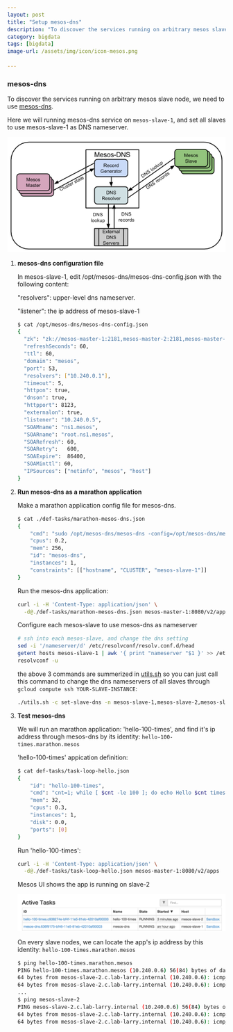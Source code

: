 ```yaml
---
layout: post
title: "Setup mesos-dns"
description: "To discover the services running on arbitrary mesos slave node, we need to use mesos-dns."
category: bigdata
tags: [bigdata]
image-url: /assets/img/icon/icon-mesos.png

---
```


### mesos-dns

To discover the services running on arbitrary mesos slave node, we need to use [mesos-dns](https://mesosphere.github.io/mesos-dns/docs/).

Here we will running mesos-dns service on `mesos-slave-1`, and set all slaves to use mesos-slave-1 as DNS nameserver.

![alt text][img-concept]

1. **mesos-dns configuration file**

	In mesos-slave-1, edit /opt/mesos-dns/mesos-dns-config.json with the following content:
	
	"resolvers": upper-level dns nameserver.
	
	"listener": the ip address of mesos-slave-1

	```bash
	$ cat /opt/mesos-dns/mesos-dns-config.json 
	{
	  "zk": "zk://mesos-master-1:2181,mesos-master-2:2181,mesos-master-3:2181/mesos",
	  "refreshSeconds": 60,
	  "ttl": 60,
	  "domain": "mesos",
	  "port": 53,
	  "resolvers": ["10.240.0.1"],
	  "timeout": 5, 
	  "httpon": true,
	  "dnson": true,
	  "httpport": 8123,
	  "externalon": true,
	  "listener": "10.240.0.5",
	  "SOAMname": "ns1.mesos",
	  "SOARname": "root.ns1.mesos",
	  "SOARefresh": 60,
	  "SOARetry":   600,
	  "SOAExpire":  86400,
	  "SOAMinttl": 60,
	  "IPSources": ["netinfo", "mesos", "host"]
	}
	```

1. **Run mesos-dns as a marathon application**

	Make a marathon application config file for mesos-dns.

	```bash
	$ cat ./def-tasks/marathon-mesos-dns.json
	{
	    "cmd": "sudo /opt/mesos-dns/mesos-dns -config=/opt/mesos-dns/mesos-dns-config.json",
	    "cpus": 0.2,
	    "mem": 256,
	    "id": "mesos-dns",
	    "instances": 1,
	    "constraints": [["hostname", "CLUSTER", "mesos-slave-1"]]
	}
	```

	Run the mesos-dns application:

	```bash
	curl -i -H 'Content-Type: application/json' \
	  -d@./def-tasks/marathon-mesos-dns.json mesos-master-1:8080/v2/apps
	```
	
	Configure each mesos-slave to use mesos-dns as nameserver
	
	```bash
	# ssh into each mesos-slave, and change the dns setting
	sed -i '/nameserver/d' /etc/resolvconf/resolv.conf.d/head
	getent hosts mesos-slave-1 | awk '{ print "nameserver "$1 }' >> /etc/resolvconf/resolv.conf.d/head
	resolvconf -u
	```
	
	the above 3 commands are summerized in [utils.sh](https://github.com/larrysu1115/google-cloud-platform-examples/blob/master/gce-mesos-cluster/utils.sh) so you can just call this command to change the dns nameservers of all slaves through `gcloud compute ssh YOUR-SLAVE-INSTANCE`:
	
	```bash
	./utils.sh -c set-slave-dns -n mesos-slave-1,mesos-slave-2,mesos-slave-3,mesos-slave-4
	```

1. **Test mesos-dns**
	
	We will run an marathon application: 'hello-100-times', and find it's ip address through mesos-dns by its identity: `hello-100-times.marathon.mesos`
	
	'hello-100-times' appication definition:
	
	```bash
	$ cat def-tasks/task-loop-hello.json 
	{
	    "id": "hello-100-times",
	    "cmd": "cnt=1; while [ $cnt -le 100 ]; do echo Hello $cnt times; sleep 3; cnt=`expr $cnt + 1`; done",
	    "mem": 32,
	    "cpus": 0.3,
	    "instances": 1,
	    "disk": 0.0,
	    "ports": [0]
	}
	```
	
	Run 'hello-100-times': 
	
	```bash
	curl -i -H 'Content-Type: application/json' \
	  -d@./def-tasks/task-loop-hello.json mesos-master-1:8080/v2/apps
	```
	
	Mesos UI shows the app is running on slave-2
	
	![alt text][img-helloapp]
	
	On every slave nodes, we can locate the app's ip address by this identity: `hello-100-times.marathon.mesos`
	
	```bash
	$ ping hello-100-times.marathon.mesos
	PING hello-100-times.marathon.mesos (10.240.0.6) 56(84) bytes of data.
	64 bytes from mesos-slave-2.c.lab-larry.internal (10.240.0.6): icmp_seq=1 ttl=64 time=0.648 ms
	64 bytes from mesos-slave-2.c.lab-larry.internal (10.240.0.6): icmp_seq=2 ttl=64 time=0.420 ms
	...
	$ ping mesos-slave-2
	PING mesos-slave-2.c.lab-larry.internal (10.240.0.6) 56(84) bytes of data.
	64 bytes from mesos-slave-2.c.lab-larry.internal (10.240.0.6): icmp_seq=1 ttl=64 time=0.572 ms
	64 bytes from mesos-slave-2.c.lab-larry.internal (10.240.0.6): icmp_seq=2 ttl=64 time=0.372 ms
	```

[img-helloapp]: /assets/img/2016-Q1/160120-test-mesos-dns-hello.png "hello app"

[img-concept]: /assets/img/2016-Q1/160120-mesos-dns-concept.png "mesos dns concept"
